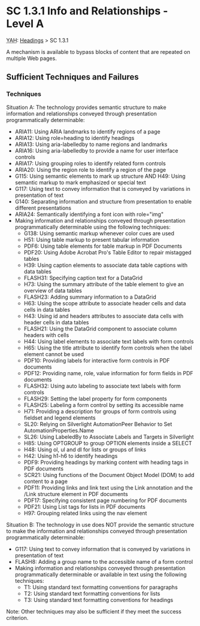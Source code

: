 # SC 1.3.1 Info and Relationships - Level A

<abbr title="You are here">YAH</abbr>: [Headings](headings.md) > SC 1.3.1

A mechanism is available to bypass blocks of content that are repeated on multiple Web pages.

## Sufficient Techniques and Failures

### Techniques

Situation A: The technology provides semantic structure to make information and relationships conveyed through presentation programmatically determinable:

- ARIA11: Using ARIA landmarks to identify regions of a page
- ARIA12: Using role=heading to identify headings
- ARIA13: Using aria-labelledby to name regions and landmarks
- ARIA16: Using aria-labelledby to provide a name for user interface controls
- ARIA17: Using grouping roles to identify related form controls
- ARIA20: Using the region role to identify a region of the page
- G115: Using semantic elements to mark up structure AND H49: Using semantic markup to mark emphasized or special text
- G117: Using text to convey information that is conveyed by variations in presentation of text
- G140: Separating information and structure from presentation to enable different presentations
- ARIA24: Semantically identifying a font icon with role="img"
- Making information and relationships conveyed through presentation programmatically determinable using the following techniques:
  - G138: Using semantic markup whenever color cues are used
  - H51: Using table markup to present tabular information
  - PDF6: Using table elements for table markup in PDF Documents
  - PDF20: Using Adobe Acrobat Pro's Table Editor to repair mistagged tables
  - H39: Using caption elements to associate data table captions with data tables
  - FLASH31: Specifying caption text for a DataGrid
  - H73: Using the summary attribute of the table element to give an overview of data tables
  - FLASH23: Adding summary information to a DataGrid
  - H63: Using the scope attribute to associate header cells and data cells in data tables
  - H43: Using id and headers attributes to associate data cells with header cells in data tables
  - FLASH21: Using the DataGrid component to associate column headers with cells
  - H44: Using label elements to associate text labels with form controls
  - H65: Using the title attribute to identify form controls when the label element cannot be used
  - PDF10: Providing labels for interactive form controls in PDF documents
  - PDF12: Providing name, role, value information for form fields in PDF documents
  - FLASH32: Using auto labeling to associate text labels with form controls
  - FLASH29: Setting the label property for form components
  - FLASH25: Labeling a form control by setting its accessible name
  - H71: Providing a description for groups of form controls using fieldset and legend elements
  - SL20: Relying on Silverlight AutomationPeer Behavior to Set AutomationProperties.Name
  - SL26: Using LabeledBy to Associate Labels and Targets in Silverlight
  - H85: Using OPTGROUP to group OPTION elements inside a SELECT
  - H48: Using ol, ul and dl for lists or groups of links
  - H42: Using h1-h6 to identify headings
  - PDF9: Providing headings by marking content with heading tags in PDF documents
  - SCR21: Using functions of the Document Object Model (DOM) to add content to a page
  - PDF11: Providing links and link text using the Link annotation and the /Link structure element in PDF documents
  - PDF17: Specifying consistent page numbering for PDF documents
  - PDF21: Using List tags for lists in PDF documents
  - H97: Grouping related links using the nav element

Situation B: The technology in use does NOT provide the semantic structure to make the information and relationships conveyed through presentation programmatically determinable:

- G117: Using text to convey information that is conveyed by variations in presentation of text
- FLASH8: Adding a group name to the accessible name of a form control
- Making information and relationships conveyed through presentation programmatically determinable or available in text using the following techniques:
  - T1: Using standard text formatting conventions for paragraphs
  - T2: Using standard text formatting conventions for lists
  - T3: Using standard text formatting conventions for headings

Note: Other techniques may also be sufficient if they meet the success criterion.
